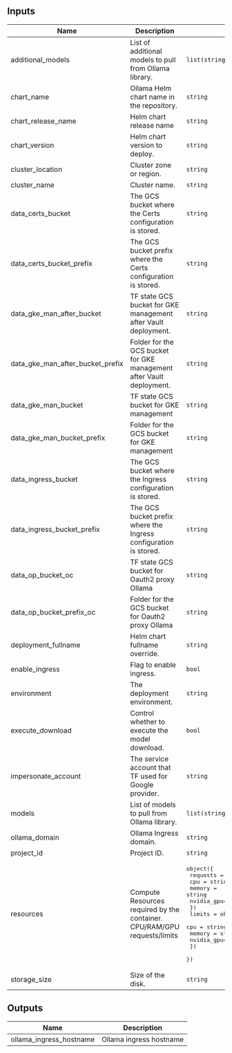 <!-- BEGINNING OF PRE-COMMIT-TERRAFORM DOCS HOOK -->
## Inputs

| Name | Description | Type | Default | Required |
|------|-------------|------|---------|:--------:|
| additional\_models | List of additional models to pull from Ollama library. | `list(string)` | `[]` | no |
| chart\_name | Ollama Helm chart name in the repository. | `string` | n/a | yes |
| chart\_release\_name | Helm chart release name | `string` | n/a | yes |
| chart\_version | Helm chart version to deploy. | `string` | n/a | yes |
| cluster\_location | Cluster zone or region. | `string` | n/a | yes |
| cluster\_name | Cluster name. | `string` | n/a | yes |
| data\_certs\_bucket | The GCS bucket where the Certs configuration is stored. | `string` | n/a | yes |
| data\_certs\_bucket\_prefix | The GCS bucket prefix where the Certs configuration is stored. | `string` | n/a | yes |
| data\_gke\_man\_after\_bucket | TF state GCS bucket for GKE management after Vault deployment. | `string` | n/a | yes |
| data\_gke\_man\_after\_bucket\_prefix | Folder for the GCS bucket for GKE management after Vault deployment. | `string` | n/a | yes |
| data\_gke\_man\_bucket | TF state GCS bucket for GKE management | `string` | n/a | yes |
| data\_gke\_man\_bucket\_prefix | Folder for the GCS bucket for GKE management | `string` | n/a | yes |
| data\_ingress\_bucket | The GCS bucket where the Ingress configuration is stored. | `string` | n/a | yes |
| data\_ingress\_bucket\_prefix | The GCS bucket prefix where the Ingress configuration is stored. | `string` | n/a | yes |
| data\_op\_bucket\_oc | TF state GCS bucket for Oauth2 proxy Ollama | `string` | n/a | yes |
| data\_op\_bucket\_prefix\_oc | Folder for the GCS bucket for Oauth2 proxy Ollama | `string` | n/a | yes |
| deployment\_fullname | Helm chart fullname override. | `string` | n/a | yes |
| enable\_ingress | Flag to enable ingress. | `bool` | `false` | no |
| environment | The deployment environment. | `string` | n/a | yes |
| execute\_download | Control whether to execute the model download. | `bool` | `false` | no |
| impersonate\_account | The service account that TF used for Google provider. | `string` | n/a | yes |
| models | List of models to pull from Ollama library. | `list(string)` | n/a | yes |
| ollama\_domain | Ollama Ingress domain. | `string` | n/a | yes |
| project\_id | Project ID. | `string` | n/a | yes |
| resources | Compute Resources required by the container. CPU/RAM/GPU requests/limits | <pre>object({<br>    requests = object({<br>      cpu    = string<br>      memory = string<br>      nvidia_gpu= optional(string)<br>    })<br>    limits = object({<br>      cpu    = string<br>      memory = string<br>      nvidia_gpu= string<br>    })<br>  })</pre> | n/a | yes |
| storage\_size | Size of the disk. | `string` | n/a | yes |

## Outputs

| Name | Description |
|------|-------------|
| ollama\_ingress\_hostname | Ollama ingress hostname |

<!-- END OF PRE-COMMIT-TERRAFORM DOCS HOOK -->